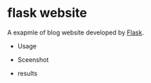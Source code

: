 # flask website
A exapmle of blog website developed by [Flask](https://flask.palletsprojects.com/en/2.0.x/).


- Usage

- Sceenshot

- results
